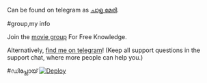 

Can be found on telegram as [ചാള മേരി](https://t.me/testing9764bot).

#group,my info

Join the [ movie group](https://t.me/movielinks_only) For Free Knowledge.

Alternatively, [find me on telegram](https://t.me/tHe_GaMeR_B0Y)! (Keep all support questions in the support chat, where more people can help you.)

#ഡിപ്ലോയ്‌
[![Deploy](https://www.herokucdn.com/deploy/button.svg)](https://heroku.com/deploy?template=https://github.com/salmanpdr/MISSANNBOT)
